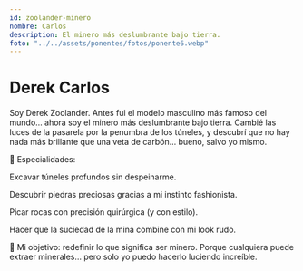 ```yaml
---
id: zoolander-minero
nombre: Carlos
description: El minero más deslumbrante bajo tierra.
foto: "../../assets/ponentes/fotos/ponente6.webp"
---
```


# Derek Carlos
    
Soy Derek Zoolander. Antes fui el modelo masculino más famoso del mundo… ahora soy el minero más deslumbrante bajo tierra. Cambié las luces de la pasarela por la penumbra de los túneles, y descubrí que no hay nada más brillante que una veta de carbón… bueno, salvo yo mismo.

💎 Especialidades:

Excavar túneles profundos sin despeinarme.

Descubrir piedras preciosas gracias a mi instinto fashionista.

Picar rocas con precisión quirúrgica (y con estilo).

Hacer que la suciedad de la mina combine con mi look rudo.

🌟 Mi objetivo: redefinir lo que significa ser minero. Porque cualquiera puede extraer minerales… pero solo yo puedo hacerlo luciendo increíble.
